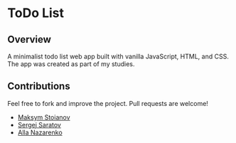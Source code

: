 # ToDo List

## Overview

A minimalist todo list web app built with vanilla JavaScript, HTML, and CSS. The app was created as part of my studies.

## Contributions

Feel free to fork and improve the project. Pull requests are welcome!

- [Maksym Stoianov](https://github.com/MaksymStoianov)
- [Sergej Saratov](https://github.com/s-saratov)
- [Alla Nazarenko](https://github.com/Alla-Nazarenko)
